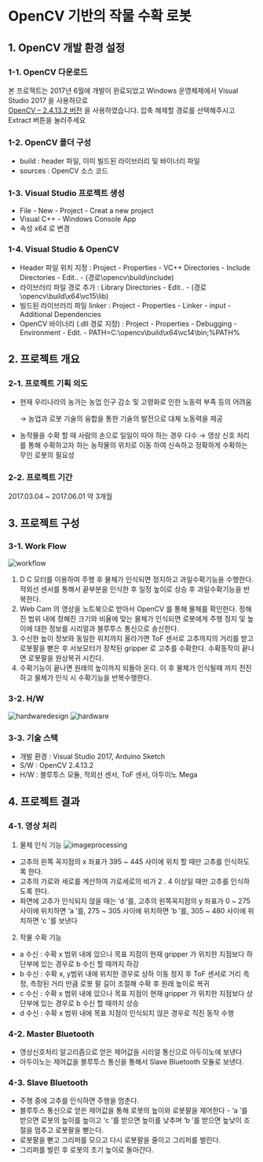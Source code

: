 # OpenCV 기반의 작물 수확 로봇

## 1. OpenCV 개발 환경 설정
### 1-1. OpenCV 다운로드
본 프로젝트는 2017년 6월에 개발이 완료되었고
Windows 운영체제에서 Visual Studio 2017 을 사용하므로<br>
[OpenCV – 2.4.13.2 버전](https://opencv.org/releases/page/4/) 을 사용하였습니다.
압축 해제할 경로를 선택해주시고 Extract 버튼을 눌러주세요

### 1-2. OpenCV 폴더 구성
- build : header 파일, 이미 빌드된 라이브러리 및 바이너리 파일
- sources : OpenCV 소스 코드

### 1-3. Visual Studio 프로젝트 생성
- File - New - Project - Creat a new project
- Visual C++ - Windows Console App
- 속성 x64 로 변경

### 1-4. Visual Studio & OpenCV
- Header 파일 위치 지정 : Project - Properties - VC++ Directories - Include Directories - Edit.. - (경로\opencv\build\include)
- 라이브러리 파일 경로 추가 : Library Directories - Edit.. -  (경로\opencv\build\x64\vc15\lib)
- 빌드된 라이브러리 파일 linker : Project - Properties - Linker - input - Additional Dependencies
- OpenCV 바이너리 (.dll 경로 지정) : Project - Properties - Debugging - Environment - Edit. - PATH=C:\opencv\build\x64\vc14\bin;%PATH%

## 2. 프로젝트 개요
### 2-1. 프로젝트 기획 의도

- 현재 우리나라의 농가는 농업 인구 감소 및 고령화로 인한 노동력 부족 등의 어려움

    → 농업과 로봇 기술의 융합을 통한 기술의 발전으로 대체 노동력을 제공

- 농작물을 수확 할 때 사람의 손으로 일일이 따야 하는 경우 다수 → 영상 신호 처리를 통해 수확하고자 하는 농작물의 위치로 이동 하여 신속하고 정확하게 수확하는 무인 로봇의 필요성

### 2-2. 프로젝트 기간

2017.03.04 ~ 2017.06.01 약 3개월

## 3. 프로젝트 구성
### 3-1. Work Flow
![workflow](https://user-images.githubusercontent.com/58680458/81286767-90641f00-909c-11ea-91ec-9c1a859e9ea7.png)
1. D C 모터를 이용하여 주행 후 물체가 인식되면 정지하고 과일수확기능을 수행한다. 적외선 센서를 통해서 끝부분을 인식한 후 일정 높이로 상승 후 과일수확기능을 반복한다.
2. Web Cam 의 영상을 노트북으로 받아서 OpenCV 를 통해 물체를 확인한다. 정해진 범위 내에 정해진 크기와 비율에 맞는 물체가 인식되면 로봇에게 주행 정지 및 높이에 대한 정보를 시리얼과 블루투스 통신으로 송신한다.
3. 수신한 높이 정보와 동일한 위치까지 올라가면 ToF 센서로 고추까지의 거리를 받고 로봇팔을 뻗은 후 서보모터가 장착된 gripper 로 고추를 수확한다. 수확동작이 끝나면 로봇팔을 원상복귀 시킨다.
4. 수확기능이 끝나면 원래의 높이까지 되돌아 온다. 이 후 물체가 인식될때 까지 전진하고 물체가 인식 시 수확기능을 반복수행한다.

### 3-2. H/W
![hardwaredesign](https://user-images.githubusercontent.com/58680458/81286819-a4a81c00-909c-11ea-8caf-719c1e68824a.png)
![hardware](https://user-images.githubusercontent.com/58680458/81286882-c3a6ae00-909c-11ea-8d50-4a5362818bca.png)



### 3-3. 기술 스택
- 개발 환경 : Visual Studio 2017, Arduino Sketch
- S/W : OpenCV 2.4.13.2
- H/W : 블루투스 모듈, 적외선 센서, ToF 센서, 아두이노 Mega

## 4. 프로젝트 결과
### 4-1. 영상 처리
1) 물체 인식 기능
![imageprocessing](https://user-images.githubusercontent.com/58680458/81286867-ba1d4600-909c-11ea-9d3e-e4a293832a01.GIF)
- 고추의 왼쪽 꼭지점의 x 좌표가 395 ~ 445 사이에 위치 할 때만 고추를 인식하도록 한다.
- 고추의 가로와 세로를 계산하여 가로세로의 비가 2 . 4 이상일 때만 고추를 인식하도록 한다.
- 화면에 고추가 인식되지 않을 때는 ‘d ’를, 고추의 왼쪽꼭지점의 y 좌표가 0 ~ 275 사이에 위치하면 ‘a ’를, 275 ~ 305 사이에 위치하면 ‘b ’를, 305 ~ 480 사이에 위치하면 ‘c ’를 보낸다

2) 작물 수확 기능
- a 수신 : 수확 x 범위 내에 있으나 목표 지점이 현재 gripper 가 위치한 지점보다 하단부에 있는 경우로 b 수신 할 때까지 하강
- b 수신 : 수확 x, y범위 내에 위치한 경우로 상하 이동 정지 후 ToF 센서로 거리 측정, 측정된 거리 만큼 로봇 팔 길이 조절해 수확 후 원래 높이로 복귀
- c 수신 : 수확 x 범위 내에 있으나 목표 지점이 현재 gripper 가 위치한 지점보다 상단부에 있는 경우로 b 수신 할 때까지 상승
- d 수신 : 수확 x 범위 내에 목표 지점이 인식되지 않은 경우로 직진 동작 수행

### 4-2. Master Bluetooth

- 영상신호처리 알고리즘으로 얻은 제어값을 시리얼 통신으로 아두이노에 보낸다
- 아두이노는 제어값을 블루투스 통신을 통해서 Slave Bluetooth 모듈로 보낸다.

### 4-3. Slave Bluetooth

- 주행 중에 고추를 인식하면 주행을 멈춘다.
- 블루투스 통신으로 얻은 제어값을 통해 로봇의 높이와 로봇팔을 제어한다 - ‘a ’를 받으면 로봇의 높이를 높이고 ‘c ’를 받으면 높이를 낮추며 ‘b ’를
받으면 높낮이 조절을 멈추고 로봇팔을 뻗는다.
- 로봇팔을 뻗고 그리퍼를 모으고 다시 로봇팔을 줄이고 그리퍼를 벌린다.
- 그리퍼를 벌린 후 로봇의 초기 높이로 돌아간다.



